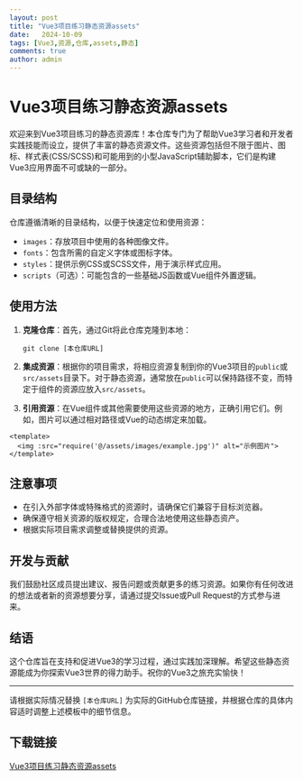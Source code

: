 ```yaml
---
layout: post
title: "Vue3项目练习静态资源assets"
date:   2024-10-09
tags: [Vue3,资源,仓库,assets,静态]
comments: true
author: admin
---
```

# Vue3项目练习静态资源assets

欢迎来到Vue3项目练习的静态资源库！本仓库专门为了帮助Vue3学习者和开发者实践技能而设立，提供了丰富的静态资源文件。这些资源包括但不限于图片、图标、样式表(CSS/SCSS)和可能用到的小型JavaScript辅助脚本，它们是构建Vue3应用界面不可或缺的一部分。

## 目录结构

仓库遵循清晰的目录结构，以便于快速定位和使用资源：

- `images`：存放项目中使用的各种图像文件。
- `fonts`：包含所需的自定义字体或图标字体。
- `styles`：提供示例CSS或SCSS文件，用于演示样式应用。
- `scripts`（可选）：可能包含的一些基础JS函数或Vue组件外置逻辑。

## 使用方法

1. **克隆仓库**：首先，通过Git将此仓库克隆到本地：
   ```
   git clone [本仓库URL]
   ```

2. **集成资源**：根据你的项目需求，将相应资源复制到你的Vue3项目的`public`或`src/assets`目录下。对于静态资源，通常放在`public`可以保持路径不变，而特定于组件的资源应放入`src/assets`。

3. **引用资源**：在Vue组件或其他需要使用这些资源的地方，正确引用它们。例如，图片可以通过相对路径或Vue的动态绑定来加载。

```vue
<template>
  <img :src="require('@/assets/images/example.jpg')" alt="示例图片">
</template>
```

## 注意事项

- 在引入外部字体或特殊格式的资源时，请确保它们兼容于目标浏览器。
- 确保遵守相关资源的版权规定，合理合法地使用这些静态资产。
- 根据实际项目需求调整或替换提供的资源。

## 开发与贡献

我们鼓励社区成员提出建议、报告问题或贡献更多的练习资源。如果你有任何改进的想法或者新的资源想要分享，请通过提交Issue或Pull Request的方式参与进来。

## 结语

这个仓库旨在支持和促进Vue3的学习过程，通过实践加深理解。希望这些静态资源能成为你探索Vue3世界的得力助手。祝你的Vue3之旅充实愉快！

---

请根据实际情况替换 `[本仓库URL]` 为实际的GitHub仓库链接，并根据仓库的具体内容适时调整上述模板中的细节信息。

## 下载链接

[Vue3项目练习静态资源assets](https://pan.quark.cn/s/9886072617a0)